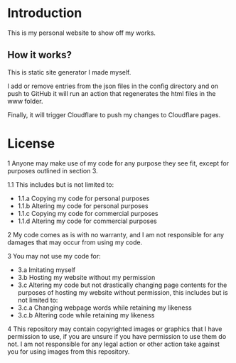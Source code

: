 # Introduction
This is my personal website to show off my works.

## How it works?
This is static site generator I made myself. 

I add or remove entries from the json files in the config directory and on push to GitHub it will run an action that regenerates the html files in the www folder. 

Finally, it will trigger Cloudflare to push my changes to Cloudflare pages.

# License
1 Anyone may make use of my code for any purpose they see fit, except for purposes outlined in section 3. 

1.1 This includes but is not limited to:
- 1.1.a Copying my code for personal purposes
- 1.1.b Altering my code for personal purposes
- 1.1.c Copying my code for commercial purposes
- 1.1.d Altering my code for commercial purposes

2 My code comes as is with no warranty, and I am not responsible for any damages that may occur from using my code. 

3 You may not use my code for:
- 3.a Imitating myself
- 3.b Hosting my website without my permission
- 3.c Altering my code but not drastically changing page contents for the purposes of hosting my website without permission, this includes but is not limited to:
- 3.c.a Changing webpage words while retaining my likeness
- 3.c.b Altering code while retaining my likeness

4 This repository may contain copyrighted images or graphics that I have permission to use, if you are unsure if you have permission to use them do not. I am not responsible for any legal action or other action take against you for using images from this repository.
